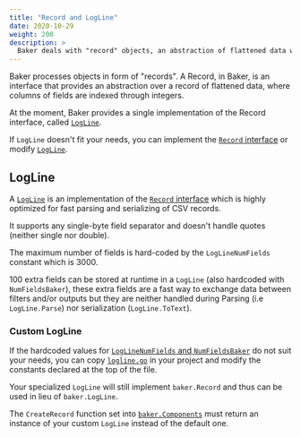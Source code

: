 ```yaml
---
title: "Record and LogLine"
date: 2020-10-29
weight: 200
description: >
  Baker deals with "record" objects, an abstraction of flattened data with indexed fields.
---
```


Baker processes objects in form of "records". A Record, in Baker, is an interface that
provides an abstraction over a record of flattened data, where columns of fields are
indexed through integers.

At the moment, Baker provides a single implementation of the Record interface,
called [`LogLine`](https://pkg.go.dev/github.com/AdRoll/baker#LogLine).

If `LogLine` doesn't fit your needs, you can implement the 
[`Record` interface](https://pkg.go.dev/github.com/AdRoll/baker#Record) or 
modify [`LogLine`](#custom-logline).

## LogLine

A [`LogLine`](https://pkg.go.dev/github.com/AdRoll/baker#LogLine) is an implementation
of the [`Record` interface](https://pkg.go.dev/github.com/AdRoll/baker#Record)
which is highly optimized for fast parsing and serializing of CSV records.

It supports any single-byte field separator and doesn't handle quotes (neither single nor double).  

The maximum number of fields is hard-coded by the `LogLineNumFields` constant which is 3000.  

100 extra fields can be stored at runtime in a `LogLine` (also hardcoded with `NumFieldsBaker`),
these extra fields are a fast way to exchange data between filters and/or outputs but they are
neither handled during Parsing (i.e `LogLine.Parse`) nor serialization (`LogLine.ToText`).

### Custom LogLine

If the hardcoded values for
[`LogLineNumFields` and `NumFieldsBaker`](https://pkg.go.dev/github.com/AdRoll/baker#pkg-constants)
do not suit your needs, you can copy [`logline.go`](https://github.com/AdRoll/baker/blob/main/logline.go)
in your project and modify the constants declared at the top of the file.

Your specialized `LogLine` will still implement `baker.Record` and thus can be used in lieu
of `baker.LogLine`.

The `CreateRecord` function set into
[`baker.Components`](https://pkg.go.dev/github.com/AdRoll/baker#Components) must return an
instance of your custom `LogLine` instead of the default one.